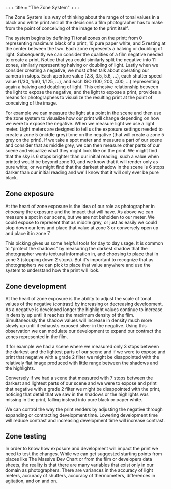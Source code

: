 +++
title = "The Zone System"
+++

The Zone System is a way of thinking about the range of tonal values in a black and white print and all the decisions a film photographer has to make from the point of conceiving of the image to the print itself.

The system begins by defining 11 tonal zones on the print; from 0 representing maximum black of a print, 10 pure paper white, and 5 resting at the center between the two. Each zone represents a halving or doubling of light. Subsequently we can consider the qualities of a film negative needed to create a print. Notice that you could similarly split the negative into 11 zones, similarly representing halving or doubling of light. Lastly when we consider creating a negative, we most often talk about operating our camera in stops. Each aperture value (2.8, 3.5, 5.6, ...), each shutter speed value (1/30, 1/60, 1/125, ...), and each ISO (100, 200, 400, ...) representing again a halving and doubling of light. This cohesive relationship between the light to expose the negative, and the light to expose a print, provides a means for photographers to visualize the resulting print at the point of conceiving of the image.

For example we can measure the light at a point in the scene and then use the zone system to visualize how our print will change depending on how we were to expose the negative. When we measure light we use a light meter. Light meters are designed to tell us the exposure settings needed to create a zone 5 (middle grey) tone on the negative (that will create a zone 5 grey on the print). If we take a spot meter and measure a part of our scene and consider that as middle grey, we can then measure other parts of our scene and visualize what they might look like on the print. We might find that the sky is 6 stops brighter than our initial reading, such a value when printed would be beyond zone 10, and we know that it will render only as pure white; or we might find that the darkest shadow in the scene is 6 stops darker than our initial reading and we'll know that it will only ever be pure black.

## Zone exposure

At the heart of zone exposure is the idea of our role as photographer in _choosing_ the exposure and the impact that will have. As above we can measure a spot in our scene, but we are not beholden to our meter. We could expose to represent that as middle grey, or just as easily we could stop down our lens and place that value at zone 3 or conversely open up and place it in zone 7.

This picking gives us some helpful tools for day to day usage. It is common to "protect the shadows" by measuring the darkest shadow that the photographer wants textural information in, and choosing to place that in zone 3 (stopping down 2 stops). But it's important to recognize that as photographers we can pick to place that value anywhere and use the system to understand how the print will look.

## Zone development

At the heart of zone exposure is the ability to adjust the scale of tonal values of the negative (contrast) by increasing or decreasing development. As a negative is developed longer the highlight values continue to increase in density up until it reaches the maximum density of the film. Simultaneously the shadow values will increase in density much more slowly up until it exhausts exposed silver in the negative. Using this observation we can modulate our development to expand our contract the zones represented in the film.

If for example we had a scene where we measured only 3 stops between the darkest and the lightest parts of our scene and if we were to expose and print that negative with a grade 2 filter we might be disappointed with the relatively flat image produced with little range between the shadows and the highlights.

Conversely if we had a scene that measured with 7 stops between the darkest and lightest parts of our scene and we were to expose and print that negative with a grade 2 filter we might be disappointed with the print, noticing that detail that we saw in the shadows or the highlights was missing in the print, falling instead into pure black or paper white.

We can control the way the print renders by adjusting the negative through expanding or contracting development time. Lowering development time will reduce contrast and increasing development time will increase contrast.

## Zone testing

In order to know how exposure and development will impact the print we need to test the changes. While we can get suggested starting points from places like The Massive Dev Chart or from the film or developers data sheets, the reality is that there are many variables that exist only in our domain as photographers. There are variances in the accuracy of light meters, accuracy of shutters, accuracy of thermometers, differences in agitation, and on and on.

